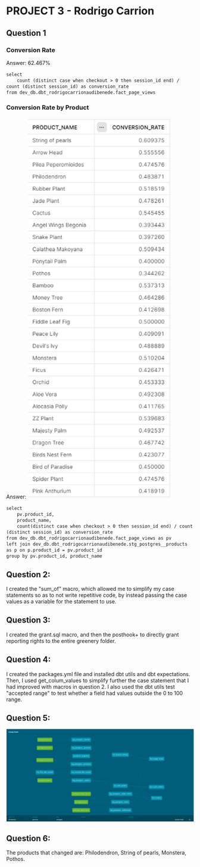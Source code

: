 # PROJECT 3 - Rodrigo Carrion

## Question 1

### Conversion Rate

Answer: 62.467%
```
select 
    count (distinct case when checkout > 0 then session_id end) / count (distinct session_id) as conversion_rate
from dev_db.dbt_rodrigocarrionaudibenede.fact_page_views
```

### Conversion Rate by Product
Answer:
![Alt text](image-1.png)

```
select
    pv.product_id,
    product_name,
    count(distinct case when checkout > 0 then session_id end) / count (distinct session_id) as conversion_rate
from dev_db.dbt_rodrigocarrionaudibenede.fact_page_views as pv
left join dev_db.dbt_rodrigocarrionaudibenede.stg_postgres__products as p on p.product_id = pv.product_id
group by pv.product_id, product_name
```

## Question 2:
I created the "sum_of" macro, which allowed me to simplify my case statements so as to not write repetitive code, by instead passing the case values as a variable for the statement to use.

## Question 3:
I created the grant.sql macro, and then the posthook+ to directly grant reporting rights to the entire greenery folder. 

## Question 4:
I created the packages.yml file and installed dbt utils and dbt expectations. Then, I used get_colum_values to simplify further the case statement that I had improved with macros in question 2. I also used the dbt utils test "accepted range" to test whether a field had values outside the 0 to 100 range.

## Question 5:
![Alt text](image-2.png)

## Question 6:
The products that changed are: Philodendron, String of pearls, Monstera, Pothos.